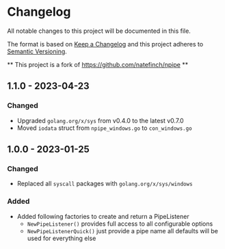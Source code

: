 # Changelog
All notable changes to this project will be documented in this file.

The format is based on [Keep a Changelog](http://keepachangelog.com/en/1.0.0/)
and this project adheres to [Semantic Versioning](http://semver.org/spec/v2.0.0.html).

** This project is a fork of https://github.com/natefinch/npipe **

## 1.1.0 - 2023-04-23

### Changed

- Upgraded `golang.org/x/sys` from v0.4.0 to the latest v0.7.0
- Moved `iodata` struct from `npipe_windows.go` to `con_windows.go`

## 1.0.0 - 2023-01-25

### Changed

- Replaced all `syscall` packages with `golang.org/x/sys/windows`

### Added

- Added following factories to create and return a PipeListener
  - `NewPipeListener()` provides full access to all configurable options
  - `NewPipeListenerQuick()` just provide a pipe name all defaults will be used for everything else
